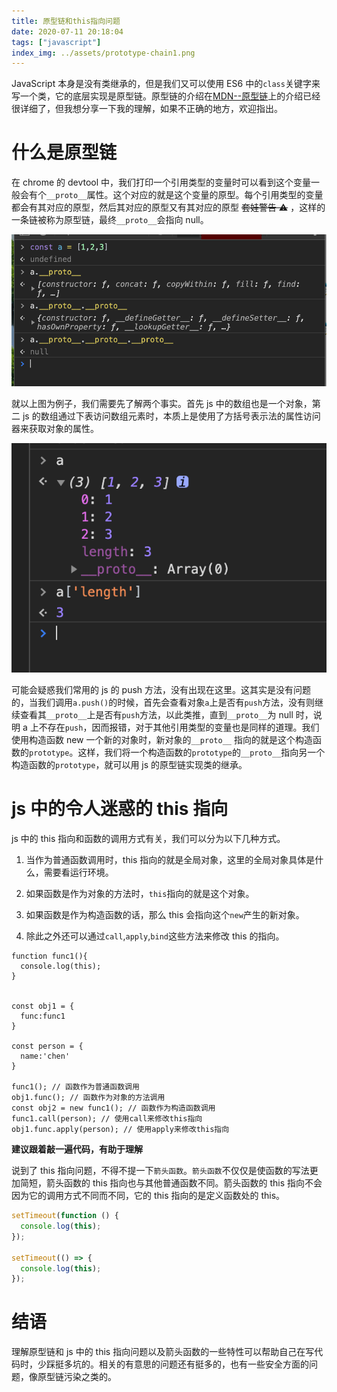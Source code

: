 ```yaml
---
title: 原型链和this指向问题
date: 2020-07-11 20:18:04
tags: ["javascript"]
index_img: ../assets/prototype-chain1.png
---
```


JavaScript 本身是没有类继承的，但是我们又可以使用 ES6 中的`class`关键字来写一个类，它的底层实现是原型链。原型链的介绍在[MDN--原型链](https://developer.mozilla.org/zh-CN/docs/Web/JavaScript/Inheritance_and_the_prototype_chain)上的介绍已经很详细了，但我想分享一下我的理解，如果不正确的地方，欢迎指出。

# 什么是原型链

在 chrome 的 devtool 中，我们打印一个引用类型的变量时可以看到这个变量一般会有个`__proto__`属性。这个对应的就是这个变量的原型。每个引用类型的变量都会有其对应的原型，然后其对应的原型又有其对应的原型 ~~套娃警告 ⚠️~~ ，这样的一条链被称为原型链，最终`__proto__`会指向 null。

![__proto__](../assets/prototype-chain1.png)

就以上图为例子，我们需要先了解两个事实。首先 js 中的数组也是一个对象，第二 js 的数组通过下表访问数组元素时，本质上是使用了方括号表示法的属性访问器来获取对象的属性。

![__proto__](../assets/prototype-chain2.png)

可能会疑惑我们常用的 js 的 push 方法，没有出现在这里。这其实是没有问题的，当我们调用`a.push()`的时候，首先会查看对象`a`上是否有`push`方法，没有则继续查看其`__proto__`上是否有`push`方法，以此类推，直到`__proto__`为 null 时，说明 a 上不存在`push`，因而报错，对于其他引用类型的变量也是同样的道理。我们使用构造函数 new 一个新的对象时，新对象的`__proto__` 指向的就是这个构造函数的`prototype`。这样，我们将一个构造函数的`prototype`的`__proto__`指向另一个构造函数的`prototype`，就可以用 js 的原型链实现类的继承。

# js 中的令人迷惑的 this 指向

js 中的 this 指向和函数的调用方式有关，我们可以分为以下几种方式。

1. 当作为普通函数调用时，this 指向的就是全局对象，这里的全局对象具体是什么，需要看运行环境。

2. 如果函数是作为对象的方法时，`this`指向的就是这个对象。

3. 如果函数是作为构造函数的话，那么 this 会指向这个`new`产生的新对象。

4. 除此之外还可以通过`call`,`apply`,`bind`这些方法来修改 this 的指向。

```javasc
function func1(){
  console.log(this);
}


const obj1 = {
  func:func1
}

const person = {
  name:'chen'
}

func1(); // 函数作为普通函数调用
obj1.func(); // 函数作为对象的方法调用
const obj2 = new func1(); // 函数作为构造函数调用
func1.call(person); // 使用call来修改this指向
obj1.func.apply(person); // 使用apply来修改this指向
```

**建议跟着敲一遍代码，有助于理解**

说到了 this 指向问题，不得不提一下`箭头函数`。`箭头函数`不仅仅是使函数的写法更加简短，箭头函数的 this 指向也与其他普通函数不同。箭头函数的 this 指向不会因为它的调用方式不同而不同，它的 this 指向的是定义函数处的 this。

```javascript
setTimeout(function () {
  console.log(this);
});

setTimeout(() => {
  console.log(this);
});
```

# 结语

理解原型链和 js 中的 this 指向问题以及箭头函数的一些特性可以帮助自己在写代码时，少踩挺多坑的。相关的有意思的问题还有挺多的，也有一些安全方面的问题，像原型链污染之类的。
